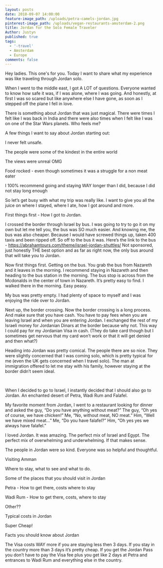 ```yaml
---
layout: posts
date: 2018-09-07 14:00:00
feature-image_path: /uploads/petra-camels-jordan.jpg
pinterest-image_path: /uploads/vegan-restaurants-amsterdam-2.png
title: Jordan for the Solo Female Traveler
Author: Justyn
published: true
tags:
  - '-travel'
  - Amsterdam
  - Europe
comments: false
---
```


Hey ladies. This one's for you. Today I want to share what my experience was like traveling through Jordan solo.

When I went to the middle east, I got A LOT of questions. Everyone wanted to know how safe it was, if I was alone, where I was going. And honestly, at first I was so scared but like anywhere else I have gone, as soon as I stepped off the plane I fell in love.

There is something about Jordan that was just magical. There were times I felt like I was back in India and there were also times when I felt like I was on one of the Star Wars planets. Who feels me?

A few things I want to say about Jordan starting out:

I never felt unsafe.

The people were some of the kindest in the entire world

The views were unreal OMG

Food rocked - even though sometimes it was a struggle for a non meat eater

I 100% recommend going and staying WAY longer than I did, because I did not stay long enough

So let’s get busy with what my trip was really like. I want to give you all the juice on where I stayed, where I ate, how I got around and more.

First things first - How I got to Jordan.

I crossed the border through Israel by bus. I was going to try to go it on my own but let me tell you, the bus was SO much easier. And knowing me, the bus was also cheaper. Because I would have screwed things up, taken 400 taxis and been ripped off. So off to the bus it was. Here’s the link to the bus - https://abrahamtours.com/theme/israel-jordan-shuttles/ Not sponsored, just honestly THE best option and as far as right now, the only bus around that will take you to Jordan.

Now first things first. Getting on the bus. You grab the bus from Nazareth and it leaves in the morning. I recommend staying in Nazareth and then heading to the bus station in the morning. The bus stop is across from the Mcdonalds in the center of town in Nazareth. It’s pretty easy to find. I walked there in the morning. Easy peasy.

My bus was pretty empty. I had plenty of space to myself and I was enjoying the ride over to Jordan.

Next up, the border crossing. Now the border crossing is a long process. And make sure that you have cash. You have to pay fees when you are leaving Israel and when you are entering Jordan. I exchanged the rest of my Israeli money for Jordanian Dinars at the border because why not. This way I could pay for my Jordanian Visa in cash. (They do take card though but I sometimes get nervous that my card won’t work or that it will get denied and then what?)

Heading into Jordan was pretty comical. The people there are so nice. They were slightly concerned that I was coming solo, which is pretty typical for me (even the UK gets concerned when I travel solo). The man at immigration offered to let me stay with his family, however staying at the border didn’t seem ideal.

<br>

When I decided to go to Israel, I instantly decided that I should also go to Jordan. An enchanted desert of Petra, Wadi Rum and Falafel.

My favorite moment from Jordan, I went to a restaurant looking for dinner and asked the guy, “Do you have anything without meat?” The guy, “Oh yes of course, we have chicken!” Me, “No, without meat, NO meat.” Him, “Well we have mixed meat…” Me, “Do you have falafel?” Him, “Oh yes yes we always have falafel.”

I loved Jordan. It was amazing. The perfect mix of Israel and Egypt. The perfect mix of overwhelming and underwhelming. If that makes sense.

The people in Jordan were so kind. Everyone was so helpful and thoughtful.

Visiting Amman

Where to stay, what to see and what to do.

Some of the places that you should visit in Jordan

Petra - How to get there, costs where to stay

Wadi Rum - How to get there, costs, where to stay

Other??

Typical costs in Jordan

Super Cheap!

Facts you should know about Jordan

The Visa costs WAY more if you are staying less then 3 days. If you stay in the country more than 3 days it’s pretty cheap. If you get the Jordan Pass you don’t have to pay the Visa fee plus you get like 2 days at Petra and entrances to Wadi Rum and everything else in the country.